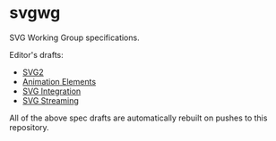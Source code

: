 svgwg
=====

SVG Working Group specifications.

Editor's drafts:
* [SVG2](https://svgwg.org/svg2-draft/)
* [Animation Elements](https://svgwg.org/specs/animation-elements/)
* [SVG Integration](https://svgwg.org/specs/integration/)
* [SVG Streaming](https://svgwg.org/specs/streaming/)

All of the above spec drafts are automatically rebuilt on pushes to this repository.
